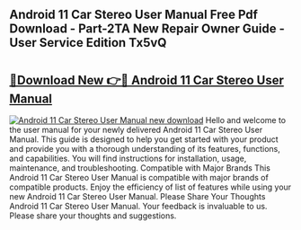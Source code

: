 ## Android 11 Car Stereo User Manual Free Pdf Download - Part-2TA New Repair Owner Guide - User Service Edition Tx5vQ

# <h2><a href="http://bc22917.oget.top/?id=Android+11+Car+Stereo+User+Manual">🔗Download New 👉🔴 Android 11 Car Stereo User Manual</a></h2>

[![Android 11 Car Stereo User Manual new download](https://i.imgur.com/5g1atiW.png)](http://bc22917.oget.top/?id=Android+11+Car+Stereo+User+Manual)
Hello and welcome to the user manual for your newly delivered Android 11 Car Stereo User Manual. This guide is designed to help you get started with your product and provide you with a thorough understanding of its features, functions, and capabilities. You will find instructions for installation, usage, maintenance, and troubleshooting. Compatible with Major Brands This Android 11 Car Stereo User Manual is compatible with major brands of compatible products. Enjoy the efficiency of list of features while using your new Android 11 Car Stereo User Manual. Please Share Your Thoughts Android 11 Car Stereo User Manual. Your feedback is invaluable to us. Please share your thoughts and suggestions.
